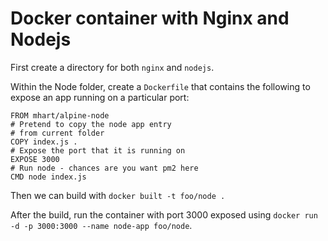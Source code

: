 # Docker container with Nginx and Nodejs

First create a directory for both `nginx` and `nodejs`.

Within the Node folder, create a `Dockerfile` that contains the following to expose an app running on a particular port:

```
FROM mhart/alpine-node
# Pretend to copy the node app entry
# from current folder
COPY index.js .
# Expose the port that it is running on
EXPOSE 3000
# Run node - chances are you want pm2 here
CMD node index.js
```

Then we can build with `docker built -t foo/node .`

After the build, run the container with port 3000 exposed using `docker run -d -p 3000:3000 --name node-app foo/node`.
